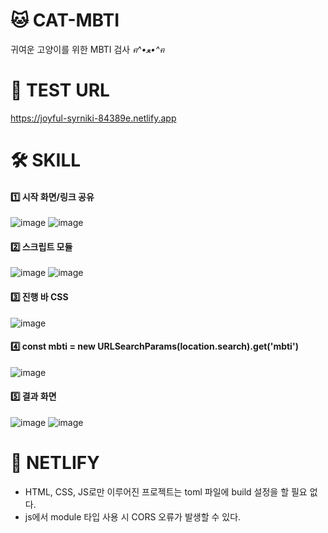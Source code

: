 # 🐱 CAT-MBTI
귀여운 고양이를 위한 MBTI 검사 *ฅ^•ﻌ•^ฅ*
# 🔗 TEST URL
https://joyful-syrniki-84389e.netlify.app
# 🛠️ SKILL
#### 1️⃣ 시작 화면/링크 공유
![image](https://github.com/blessYOO/cat-mbti/assets/157975172/8f991d26-f9e9-46c7-b0a4-02c3a27bab57)
![image](https://github.com/blessYOO/cat-mbti/assets/157975172/429181c8-4682-4056-a77d-6fb5fc1287e5)
#### 2️⃣ 스크립트 모듈
![image](https://github.com/blessYOO/cat-mbti/assets/157975172/508dfa68-463a-4f68-8a50-12e4a2cea9f4)
![image](https://github.com/blessYOO/cat-mbti/assets/157975172/74cda999-d54d-4934-b649-5dee368bc7cd)
#### 3️⃣ 진행 바 CSS
![image](https://github.com/blessYOO/cat-mbti/assets/157975172/9f9c8199-dd0f-4781-a79c-7e3a9a8402b2)
#### 4️⃣ const mbti = new URLSearchParams(location.search).get('mbti')
![image](https://github.com/blessYOO/cat-mbti/assets/157975172/8859cde6-f7be-46a8-9dae-f1ec167502e2)
#### 5️⃣ 결과 화면
![image](https://github.com/blessYOO/cat-mbti/assets/157975172/18826107-ee84-4ab2-a48b-0d64bfc0645d)
![image](https://github.com/blessYOO/cat-mbti/assets/157975172/14b59e78-cd06-4054-a1f1-dc83765c5254)
# 🌱 NETLIFY
- HTML, CSS, JS로만 이루어진 프로젝트는 toml 파일에 build 설정을 할 필요 없다.
- js에서 module 타입 사용 시 CORS 오류가 발생할 수 있다.
